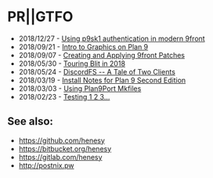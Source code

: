 
# PR||GTFO

* 2018/12/27 - [Using p9sk1 authentication in modern 9front](https://seh.dev/2018/12/27/0/)
* 2018/09/21 - [Intro to Graphics on Plan 9](https://seh.dev/2018/09/21/0/)
* 2018/09/07 - [Creating and Applying 9front Patches](https://seh.dev/2018/09/07/0/)
* 2018/05/30 - [Touring Blit in 2018](https://seh.dev/2018/05/30/0/)
* 2018/05/24 - [DiscordFS -- A Tale of Two Clients](https://seh.dev/2018/05/24/0/)
* 2018/03/19 - [Install Notes for Plan 9 Second Edition](https://seh.dev/2018/03/19/0/)
* 2018/03/03 - [Using Plan9Port Mkfiles](https://seh.dev/2018/03/03/0/)
* 2018/02/23 - [Testing 1 2 3…](https://seh.dev/2018/02/23/0/)

## See also:

* <https://github.com/henesy>
* <https://bitbucket.org/henesy>
* <https://gitlab.com/henesy>
* <http://postnix.pw>


